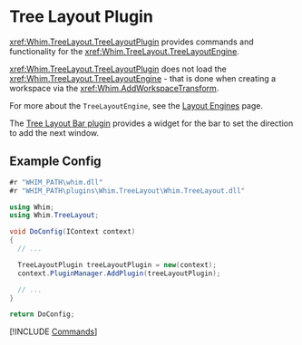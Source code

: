 # Tree Layout Plugin

<xref:Whim.TreeLayout.TreeLayoutPlugin> provides commands and functionality for the <xref:Whim.TreeLayout.TreeLayoutEngine>.

<xref:Whim.TreeLayout.TreeLayoutPlugin> does not load the <xref:Whim.TreeLayout.TreeLayoutEngine> - that is done when creating a workspace via the <xref:Whim.AddWorkspaceTransform>.

For more about the `TreeLayoutEngine`, see the [Layout Engines](../configurelayout-engines.md#treelayoutengine) page.

The [Tree Layout Bar plugin](./tree-layout-bar.md) provides a widget for the bar to set the direction to add the next window.

## Example Config

```csharp
#r "WHIM_PATH\whim.dll"
#r "WHIM_PATH\plugins\Whim.TreeLayout\Whim.TreeLayout.dll"

using Whim;
using Whim.TreeLayout;

void DoConfig(IContext context)
{
  // ...

  TreeLayoutPlugin treeLayoutPlugin = new(context);
  context.PluginManager.AddPlugin(treeLayoutPlugin);

  // ...
}

return DoConfig;
```

[!INCLUDE [Commands](../../_common/plugins/tree-layout.md)]
